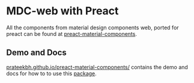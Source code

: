 # MDC-web with Preact
All the components from material design components web, ported for preact can be found at [preact-material-components](https://github.com/prateekbh/preact-material-components).

## Demo and Docs
[prateekbh.github.io/preact-material-components/](https://prateekbh.github.io/preact-material-components/) contains the demo and docs for how to to use this [package](https://www.npmjs.com/package/preact-material-components).
